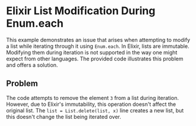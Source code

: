 # Elixir List Modification During Enum.each
This example demonstrates an issue that arises when attempting to modify a list while iterating through it using `Enum.each`.  In Elixir, lists are immutable. Modifying them during iteration is not supported in the way one might expect from other languages.  The provided code illustrates this problem and offers a solution.

## Problem
The code attempts to remove the element `3` from a list during iteration. However, due to Elixir's immutability, this operation doesn't affect the original list. The `list = List.delete(list, x)` line creates a new list, but this doesn't change the list being iterated over.